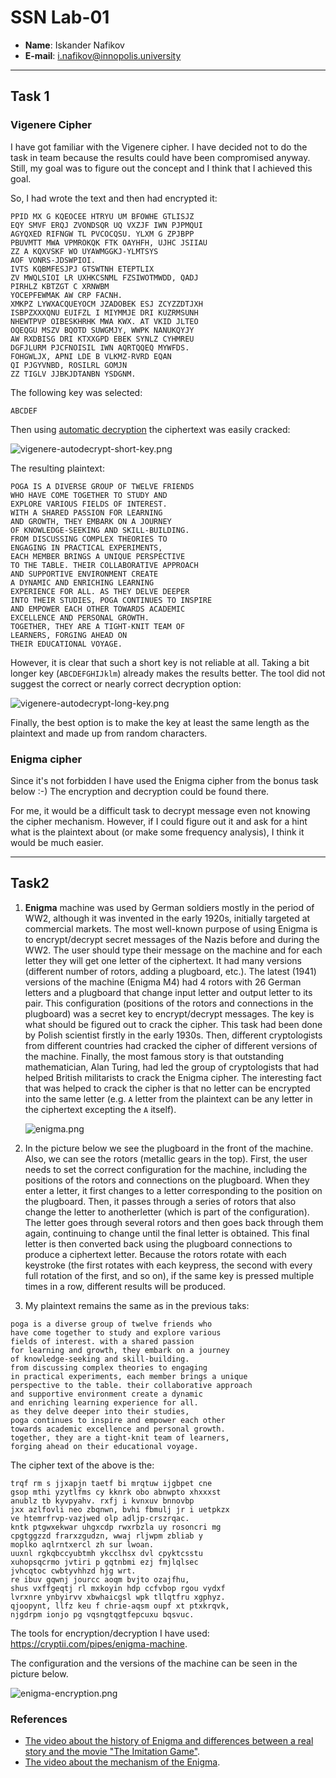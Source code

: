 # SSN Lab-01

* **Name**: Iskander Nafikov
* **E-mail**: i.nafikov@innopolis.university

---

## Task 1

### Vigenere Cipher
I have got familiar with the Vigenere cipher.
I have decided not to do the task in team because 
the results could have been compromised anyway.
Still, my goal was to figure out the concept and I think that
I achieved this goal.

So, I had wrote the text and then had encrypted it:
```text
PPID MX G KQEOCEE HTRYU UM BFOWHE GTLISJZ
EQY SMVF ERQJ ZVONDSQR UQ VXZJF IWN PJPMQUI
AGYQXED RIFNGW TL PVCOCQSU. YLXM G ZPJBPP
PBUVMTT MWA VPMROKQK FTK OAYHFH, UJHC JSIIAU
ZZ A KQXVSKF WO UYAWMGGKJ-YLMTSYS
AOF VONRS-JDSWPIOI.
IVTS KQBMFESJPJ GTSWTNH ETEPTLIX
ZV MWQLSIOI LR UXHKCSNML FZSIWOTMWDD, QADJ
PIRHLZ KBTZGT C XRNWBM
YOCEPFEWMAK AW CRP FACNH.
XMKPZ LYWXACQUEYOCM JZADOBEK ESJ ZCYZZDTJXH
ISBPZXXXQNU EUIFZL I MIYMMJE DRI KUZRMSUNH
NHEWTPVP OIBESKHRHK MWA KWX. AT VKID JLTEO
OQEQGU MSZV BQOTD SUWGMJY, WWPK NANUKQYJY
AW RXDBISG DRI KTXXGPD EBEK SYNLZ CYHMREU
DGFJLURM PJCFNOISIL IWN AQRTQQEQ MYWFDS.
FOHGWLJX, APNI LDE B VLKMZ-RVRD EQAN
QI PJGYVNBD, ROSILRL GOMJN
ZZ TIGLV JJBKJDTANBN YSDGNM.
```

The following key was selected:
```text
ABCDEF
```

Then using [automatic decryption](https://www.dcode.fr/vigenere-cipher)
the ciphertext was easily cracked:

![vigenere-autodecrypt-short-key.png](vigenere-autodecrypt-short-key.png)

The resulting plaintext:

```text
POGA IS A DIVERSE GROUP OF TWELVE FRIENDS
WHO HAVE COME TOGETHER TO STUDY AND
EXPLORE VARIOUS FIELDS OF INTEREST.
WITH A SHARED PASSION FOR LEARNING
AND GROWTH, THEY EMBARK ON A JOURNEY
OF KNOWLEDGE-SEEKING AND SKILL-BUILDING.
FROM DISCUSSING COMPLEX THEORIES TO
ENGAGING IN PRACTICAL EXPERIMENTS,
EACH MEMBER BRINGS A UNIQUE PERSPECTIVE
TO THE TABLE. THEIR COLLABORATIVE APPROACH
AND SUPPORTIVE ENVIRONMENT CREATE
A DYNAMIC AND ENRICHING LEARNING
EXPERIENCE FOR ALL. AS THEY DELVE DEEPER
INTO THEIR STUDIES, POGA CONTINUES TO INSPIRE
AND EMPOWER EACH OTHER TOWARDS ACADEMIC
EXCELLENCE AND PERSONAL GROWTH.
TOGETHER, THEY ARE A TIGHT-KNIT TEAM OF
LEARNERS, FORGING AHEAD ON
THEIR EDUCATIONAL VOYAGE.
```

However, it is clear that such a short key is not reliable at all.
Taking a bit longer key (`ABCDEFGHIJklm`) already makes the results better.
The tool did not suggest the correct or nearly correct decryption option:

![vigenere-autodecrypt-long-key.png](vigenere-autodecrypt-long-key.png)

Finally, the best option is to make the key at least the same length as the plaintext and made up from random characters.

### Enigma cipher

Since it's not forbidden I have used the Enigma cipher from the bonus task below :-)
The encryption and decryption could be found there.

For me, it would be a difficult task to decrypt message even not knowing the cipher mechanism. However, if I could figure out it and ask
for a hint what is the plaintext about (or make some frequency analysis), I think it would be much easier.

---

## Task2 
1. **Enigma** machine was used by German soldiers mostly in the period of WW2,
although it was invented in the early 1920s, initially targeted at commercial markets.
The most well-known purpose of using Enigma is to encrypt/decrypt secret messages of
the Nazis before and during the WW2. The user should type their message on the machine and for
each letter they will get one letter of the ciphertext. It had many versions (different number of rotors, adding a plugboard, etc.). 
The latest (1941) versions of the machine (Enigma M4) had 4 rotors with 26 German letters and a plugboard that change input letter and output letter to its pair.
This configuration (positions of the rotors and connections in the plugboard) was a secret key to encrypt/decrypt
messages. The key is what should be figured out to crack the cipher. This task had been done by Polish scientist firstly in the early 1930s.
Then, different cryptologists from different countries had cracked the cipher of different versions of the machine.
Finally, the most famous story is that outstanding mathematician, Alan Turing, had led the group of cryptologists that had helped British militarists
to crack the Enigma cipher. The interesting fact that was helped to crack the cipher is that no letter can be
encrypted into the same letter (e.g. `A` letter from the plaintext can be any letter in the ciphertext excepting the `A` itself).

    ![enigma.png](enigma.png)
    
2. In the picture below we see the plugboard in the front of the machine.
Also, we can see the rotors (metallic gears in the top).
First, the user needs to set the correct configuration for the machine, including the positions of the rotors and connections on the plugboard.
When they enter a letter, it first changes to a letter corresponding to the position on the plugboard.
Then, it passes through a series of rotors that also change the letter to anotherletter (which is part of the configuration).
The letter goes through several rotors and then goes back through them again, continuing to change until the final letter is obtained.
This final letter is then converted back using the plugboard connections to produce a ciphertext letter.
Because the rotors rotate with each keystroke (the first rotates with each keypress, the second with every full rotation of the first, and so on), if the same key is pressed multiple times in a row, different results will be produced.
3. My plaintext remains the same as in the previous taks:
```text
poga is a diverse group of twelve friends who
have come together to study and explore various
fields of interest. with a shared passion
for learning and growth, they embark on a journey
of knowledge-seeking and skill-building.
from discussing complex theories to engaging
in practical experiments, each member brings a unique
perspective to the table. their collaborative approach
and supportive environment create a dynamic
and enriching learning experience for all.
as they delve deeper into their studies,
poga continues to inspire and empower each other 
towards academic excellence and personal growth.
together, they are a tight-knit team of learners,
forging ahead on their educational voyage.
```
The cipher text of the above is the:
```text
trqf rm s jjxapjn taetf bi mrqtuw ijgbpet cne
gsop mthi yzytlfms cy kknrk obo abnwpto xhxxxst
anublz tb kyvpyahv. rxfj i kvnxuv bnnovbp
jxx azlfovli neo zbqnwn, bvhi fbmulj jr i uetpkzx
ve htemrfrvp-vazjwed olp adljp-crszrqac.
kntk ptgwxekwar uhgxcdp rwxrbzla uy rosoncri mg
cpgtggzzd frarxzgudzn, wwaj rljwpm zbliab y
moplko aqlrntxercl zh sur lwoan.
uuxnl rgkqbccyubtmh ykcclhsx dvl cpyktcsstu
xuhopsqcrmo jvtiri p gqtnbmi ezj fmjlqlsec
jvhcqtoc cwbtyvhhzd hjg wrt.
re ibuv gqwnj jourcc aoqm bvjto ozajfhu,
shus vxffgeqtj rl mxkoyin hdp ccfvbop rgou vydxf
lvrxnre ynbyirvv xbwhaicgsl wpk tllqtfru xgphyz.
qjoopynt, llfz keu f chrie-aqsm oupf xt ptxkrqvk,
njgdrpm ionjo pg vqsngtqgtfepcuxu bqsvuc.
```

The tools for encryption/decryption I have used: https://cryptii.com/pipes/enigma-machine.

The configuration and the versions of the machine can be seen in the picture below.

![enigma-encryption.png](enigma-encryption.png)

### References
* [The video about the history of Enigma and differences between a real story and the movie "The Imitation Game"](https://www.youtube.com/watch?v=JrhUo_BTnwg&t=685s).
* [The video about the mechanism of the Enigma](https://www.youtube.com/watch?v=ybkkiGtJmkM&t=162s).